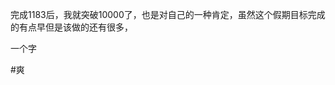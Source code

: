 <!--
.. title: 7-30 提前完成POJ 1w任务
.. slug: 7-30-poj-1w
.. date: 2013-04-07T05:59:52+08:00
.. tags:
.. link:
.. description:
.. type: text
-->

完成1183后，我就突破10000了，也是对自己的一种肯定，虽然这个假期目标完成的有点早但是该做的还有很多，

一个字

#爽
